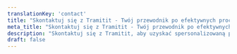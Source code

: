 ```yaml
---
translationKey: 'contact'
title: "Skontaktuj się z Tramitit - Twój przewodnik po efektywnych procedurach rządowych"
meta_title: "Skontaktuj się z Tramitit - Twój przewodnik po efektywnych procedurach rządowych"
description: "Skontaktuj się z Tramitit, aby uzyskać spersonalizowaną pomoc i fachowe porady dotyczące nawigacji i przyspieszania procedur rządowych."
draft: false
---
```

